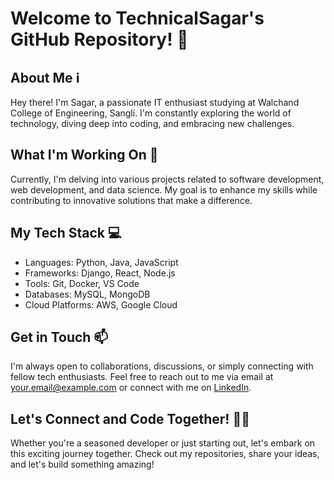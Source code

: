 # Welcome to TechnicalSagar's GitHub Repository! 🚀

## About Me ℹ️
Hey there! I'm Sagar, a passionate IT enthusiast studying at Walchand College of Engineering, Sangli. I'm constantly exploring the world of technology, diving deep into coding, and embracing new challenges.

## What I'm Working On 💼
Currently, I'm delving into various projects related to software development, web development, and data science. My goal is to enhance my skills while contributing to innovative solutions that make a difference.

## My Tech Stack 💻
- Languages: Python, Java, JavaScript
- Frameworks: Django, React, Node.js
- Tools: Git, Docker, VS Code
- Databases: MySQL, MongoDB
- Cloud Platforms: AWS, Google Cloud

## Get in Touch 📫
I'm always open to collaborations, discussions, or simply connecting with fellow tech enthusiasts. Feel free to reach out to me via email at [your.email@example.com](mailto:your.email@example.com) or connect with me on [LinkedIn](https://www.linkedin.com/in/technicalsagar).

## Let's Connect and Code Together! 👨‍💻
Whether you're a seasoned developer or just starting out, let's embark on this exciting journey together. Check out my repositories, share your ideas, and let's build something amazing!

